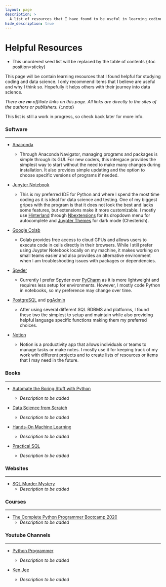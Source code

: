 ```yaml
---
layout: page
description: >
  A list of resources that I have found to be useful in learning coding and data science.
hide_description: true
---
```


# Helpful Resources

* This unordered seed list will be replaced by the table of contents
{:toc position=sticky}

This page will be contain learning resources that I found helpful for studying coding and data science. I only recommend items that I believe are useful and why I think so. Hopefully it helps others with their journey into data science.

*There are **no** affiliate links on this page. All links are directly to the sites  of the authors or publishers.*
{:.note}

This list is still a work in progress, so check back later for more info.

### Software
___

* [Anaconda](https://www.anaconda.com/products/individual)
	* Through Anaconda Navigator, managing programs and packages is simple through its GUI. For new coders, this intergace provides the simplest way to start without the need to make many changes during installation. It also provides simple updating and the option to choose specific versions of programs if needed.

* [Jupyter Notebook](https://jupyter.org/)
	* This is my preferred IDE for Python and where I spend the most time coding as it is ideal for data science and testing. One of my biggest gripes with the program is that it does not look the best and lacks some features, but extensions make it more customizable. I mostly use [Hinterland](https://jupyter-contrib-nbextensions.readthedocs.io/en/latest/nbextensions/hinterland/README.html) through [Nbextensions](https://jupyter-contrib-nbextensions.readthedocs.io/en/latest/index.html) for its dropdown menu for autocomplete and [Juypter Themes](https://github.com/dunovank/jupyter-themes) for dark mode (Chesterish).

* [Google Colab](https://colab.research.google.com/)
	* Colab provides free access to cloud GPUs and allows users to execute code in cells directly in their browsers. While I still prefer using Juypter Notebook locally on my machine, it makes working on small teams easier and also provides an alternative environment when I am troubleshooting issues with packages or dependencies.

* [Spyder](https://www.spyder-ide.org/)
	* Currently I prefer Spyder over [PyCharm](https://www.jetbrains.com/pycharm/) as it is more lightweight and requires less setup for environments. However, I mostly code Python in notebooks, so my preference may change over time.

* [PostgreSQL](https://www.postgresql.org/) and [pgAdmin](https://www.pgadmin.org/)
	* After using several different SQL RDBMS and platforms, I found these two the simplest to setup and maintain while also providing helpful language specific functions making them my preferred choices.

* [Notion](https://www.notion.so/)
	* Notion is a productivity app that allows individuals or teams to manage tasks or make notes. I mostly use it for keeping track of my work with different projects and to create lists of resources or items that I may need in the future.



### Books
___

* [Automate the Boring Stuff with Python](https://automatetheboringstuff.com/)
	* *Description to be added*

* [Data Science from Scratch](https://www.oreilly.com/library/view/data-science-from/9781492041122/)
	* *Description to be added*

* [Hands-On Machine Learning](https://www.oreilly.com/library/view/hands-on-machine-learning/9781492032632/)
	* *Description to be added*

* [Practical SQL](https://nostarch.com/practicalSQL)
	* *Description to be added*

### Websites
___

* [SQL Murder Mystery](http://mystery.knightlab.com/)
	* *Description to be added*

### Courses
___

* [The Complete Python Programmer Bootcamp 2020](https://www.udemy.com/course/the-complete-python-programmer-bootcamp/)
	* *Description to be added*

### Youtube Channels
___

* [Python Programmer](https://www.youtube.com/channel/UC68KSmHePPePCjW4v57VPQg)
	* *Description to be added*

* [Ken Jee](https://www.youtube.com/channel/UCiT9RITQ9PW6BhXK0y2jaeg)
	* *Description to be added*